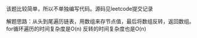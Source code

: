 该题比较简单，所以不单独编写代码。源码见leetcode提交记录

解题思路：从头到尾遍历链表，用数组来存节点值，最后将数组反转，返回数组。
for循环遍历的时间复杂度是O(n)
反转的时间复杂度也是O(n)

